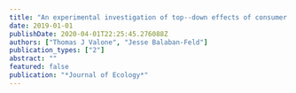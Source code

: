 ```yaml
---
title: "An experimental investigation of top--down effects of consumer diversity on producer temporal stability"
date: 2019-01-01
publishDate: 2020-04-01T22:25:45.276088Z
authors: ["Thomas J Valone", "Jesse Balaban-Feld"]
publication_types: ["2"]
abstract: ""
featured: false
publication: "*Journal of Ecology*"
---
```


